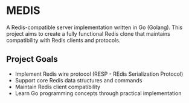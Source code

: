# MEDIS

A Redis-compatible server implementation written in Go (Golang). This project aims to create a fully functional Redis clone that maintains compatibility with Redis clients and protocols.

## Project Goals
- Implement Redis wire protocol (RESP - REdis Serialization Protocol)
- Support core Redis data structures and commands
- Maintain Redis client compatibility
- Learn Go programming concepts through practical implementation
